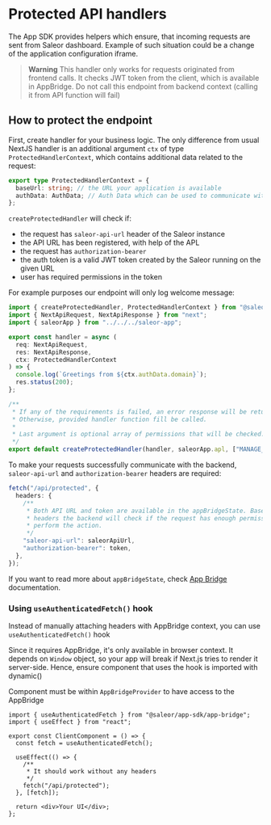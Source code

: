# Protected API handlers

The App SDK provides helpers which ensure, that incoming requests are sent from Saleor dashboard.
Example of such situation could be a change of the application configuration iframe.

> **Warning**
> This handler only works for requests originated from frontend calls. It checks JWT token from the client, which is available
> in AppBridge. Do not call this endpoint from backend context (calling it from API function will fail)

## How to protect the endpoint

First, create handler for your business logic. The only difference from usual NextJS handler is an additional argument `ctx` of type `ProtectedHandlerContext`, which contains additional data related to the request:

```typescript
export type ProtectedHandlerContext = {
  baseUrl: string; // the URL your application is available
  authData: AuthData; // Auth Data which can be used to communicate with the Saleor API
};
```

`createProtectedHandler` will check if:

- the request has `saleor-api-url` header of the Saleor instance
- the API URL has been registered, with help of the APL
- the request has `authorization-bearer`
- the auth token is a valid JWT token created by the Saleor running on the given URL
- user has required permissions in the token

For example purposes our endpoint will only log welcome message:

```typescript
import { createProtectedHandler, ProtectedHandlerContext } from "@saleor/app-sdk/handlers/next";
import { NextApiRequest, NextApiResponse } from "next";
import { saleorApp } from "../../../saleor-app";

export const handler = async (
  req: NextApiRequest,
  res: NextApiResponse,
  ctx: ProtectedHandlerContext
) => {
  console.log(`Greetings from ${ctx.authData.domain}`);
  res.status(200);
};

/**
 * If any of the requirements is failed, an error response will be returned.
 * Otherwise, provided handler function fill be called.
 *
 * Last argument is optional array of permissions that will be checked. If user doesn't have them, will return 401 before handler is called
 */
export default createProtectedHandler(handler, saleorApp.apl, ["MANAGE_ORDERS"]);
```

To make your requests successfully communicate with the backend, `saleor-api-url` and `authorization-bearer` headers are required:

```typescript
fetch("/api/protected", {
  headers: {
    /**
     * Both API URL and token are available in the appBridgeState. Based on those
     * headers the backend will check if the request has enough permissions to
     * perform the action.
     */
    "saleor-api-url": saleorApiUrl,
    "authorization-bearer": token,
  },
});
```

If you want to read more about `appBridgeState`, check [App Bridge](./app-bridge.md) documentation.

### Using `useAuthenticatedFetch()` hook

Instead of manually attaching headers with AppBridge context, you can use `useAuthenticatedFetch()` hook

Since it requires AppBridge, it's only available in browser context. It depends on `Window` object,
so your app will break if Next.js tries to render it server-side. Hence, ensure component that uses the hook is imported with dynamic()

Component must be within `AppBridgeProvider` to have access to the AppBridge

```tsx
import { useAuthenticatedFetch } from "@saleor/app-sdk/app-bridge";
import { useEffect } from "react";

export const ClientComponent = () => {
  const fetch = useAuthenticatedFetch();

  useEffect(() => {
    /**
     * It should work without any headers
     */
    fetch("/api/protected");
  }, [fetch]);

  return <div>Your UI</div>;
};
```
